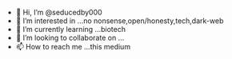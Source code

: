 - 👋 Hi, I’m @seducedby000
- 👀 I’m interested in ...no nonsense,open/honesty,tech,dark-web
- 🌱 I’m currently learning ...biotech
- 💞️ I’m looking to collaborate on ...
- 📫 How to reach me ...this medium

<!---
seducedby000/seducedby000 is a ✨ special ✨ repository because its `README.md` (this file) appears on your GitHub profile.
You can click the Preview link to take a look at your changes.
--->
